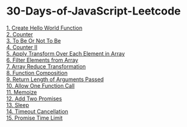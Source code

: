 # 30-Days-of-JavaScript-Leetcode

[1. Create Hello World Function](https://github.com/rohanpaul23/30-Days-of-JavaScript-Leetcode/blob/main/1createHelloWorld.js) <br>
[2. Counter](https://github.com/rohanpaul23/30-Days-of-JavaScript-Leetcode/blob/main/2counter.js) <br>
[3. To Be Or Not To Be](https://github.com/rohanpaul23/30-Days-of-JavaScript-Leetcode/blob/main/3toBeOrNotBe.js) <br>
[4. Counter II](https://github.com/rohanpaul23/30-Days-of-JavaScript-Leetcode/blob/main/4Counter2.js) <br>
[5. Apply Transform Over Each Element in Array](https://github.com/rohanpaul23/30-Days-of-JavaScript-Leetcode/blob/main/1createHelloWorld.js) <br>
[6. Filter Elements from Array](https://github.com/rohanpaul23/30-Days-of-JavaScript-Leetcode/blob/main/6FilterElementsFromArray.js) <br>
[7. Array Reduce Transformation](https://github.com/rohanpaul23/30-Days-of-JavaScript-Leetcode/blob/main/7ArrayReduceTransformation.js) <br>
[8. Function Composition](https://github.com/rohanpaul23/30-Days-of-JavaScript-Leetcode/blob/main/8FunctionComposition.js) <br>
[9. Return Length of Arguments Passed](https://github.com/rohanpaul23/30-Days-of-JavaScript-Leetcode/blob/main/9ReturnLengthOfArgsPassed) <br>
[10. Allow One Function Call](https://github.com/rohanpaul23/30-Days-of-JavaScript-Leetcode/blob/main/10AllowOneFunctionCall.js) <br>
[11. Memoize](https://github.com/rohanpaul23/30-Days-of-JavaScript-Leetcode/blob/main/11MemoizeFunctionCall.js) <br>
[12. Add Two Promises]() <br>
[13. Sleep]() <br>
[14. Timeout Cancellation]() <br>
[15. Promise Time Limit]() <br>
